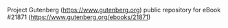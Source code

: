 Project Gutenberg (https://www.gutenberg.org) public repository for eBook #21871 (https://www.gutenberg.org/ebooks/21871)
